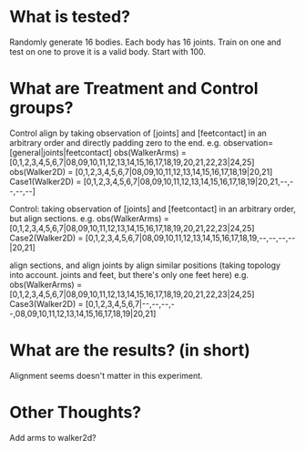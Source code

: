 # What is tested?

Randomly generate 16 bodies. Each body has 16 joints. Train on one and test on one to prove it is a valid body.
Start with 100.


# What are Treatment and Control groups?

Control
align by taking observation of [joints] and [feetcontact] in an arbitrary order and directly padding zero to the end.
e.g.
observation=[general|joints|feetcontact]
obs(WalkerArms) = [0,1,2,3,4,5,6,7|08,09,10,11,12,13,14,15,16,17,18,19,20,21,22,23|24,25]
obs(Walker2D)   = [0,1,2,3,4,5,6,7|08,09,10,11,12,13,14,15,16,17,18,19|20,21]
Case1(Walker2D) = [0,1,2,3,4,5,6,7|08,09,10,11,12,13,14,15,16,17,18,19|20,21,--,--,--,--]

Control:
taking observation of [joints] and [feetcontact] in an arbitrary order, but align sections.
e.g.
obs(WalkerArms) = [0,1,2,3,4,5,6,7|08,09,10,11,12,13,14,15,16,17,18,19,20,21,22,23|24,25]
Case2(Walker2D) = [0,1,2,3,4,5,6,7|08,09,10,11,12,13,14,15,16,17,18,19,--,--,--,--|20,21]

align sections, and align joints by align similar positions (taking topology into account. joints and feet, but there's only one feet here)
e.g.
obs(WalkerArms) = [0,1,2,3,4,5,6,7|08,09,10,11,12,13,14,15,16,17,18,19,20,21,22,23|24,25]
Case3(Walker2D) = [0,1,2,3,4,5,6,7|--,--,--,--,08,09,10,11,12,13,14,15,16,17,18,19|20,21]

# What are the results? (in short)

Alignment seems doesn't matter in this experiment.

# Other Thoughts?

Add arms to walker2d?